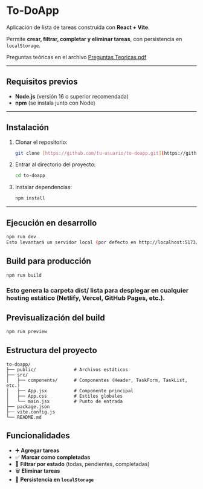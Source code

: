 
#  To-DoApp

Aplicación de lista de tareas construida con **React + Vite**.

Permite **crear, filtrar, completar y eliminar tareas**, con persistencia en `localStorage`.

Preguntas teóricas en el archivo [Preguntas Teoricas.pdf](./Preguntas%20Teoricas.pdf)

---

##  Requisitos previos

* **Node.js** (versión 16 o superior recomendada)
* **npm** (se instala junto con Node)

---

##  Instalación

1.  Clonar el repositorio:
    ```bash
    git clone [https://github.com/tu-usuario/to-doapp.git](https://github.com/tu-usuario/to-doapp.git)
    ```
2.  Entrar al directorio del proyecto:
    ```bash
    cd to-doapp
    ```
3.  Instalar dependencias:
    ```bash
    npm install
    ```

---

##  Ejecución en desarrollo

```bash
npm run dev
Esto levantará un servidor local (por defecto en http://localhost:5173/).
```

##  Build para producción
```Bash
npm run build
```

###  Esto genera la carpeta dist/ lista para desplegar en cualquier hosting estático (Netlify, Vercel, GitHub Pages, etc.).

##  Previsualización del build

```Bash
npm run preview
```

##  Estructura del proyecto

```
to-doapp/
├── public/              # Archivos estáticos
├── src/
│   ├── components/      # Componentes (Header, TaskForm, TaskList, etc.)
│   ├── App.jsx          # Componente principal
│   ├── App.css          # Estilos globales
│   └── main.jsx         # Punto de entrada
├── package.json
├── vite.config.js
└── README.md
```

##  Funcionalidades

- ➕ **Agregar tareas**  
- ✅ **Marcar como completadas**  
- 🔄 **Filtrar por estado** (todas, pendientes, completadas)  
- 🗑️ **Eliminar tareas**  
- 💾 **Persistencia en `localStorage`**
